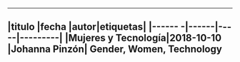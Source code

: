 
---
|titulo |fecha |autor|etiquetas|
|------ -|------|-----|---------|
 |Mujeres y Tecnología|2018-10-10  |Johanna Pinzón|
Gender, Women, Technology
---
